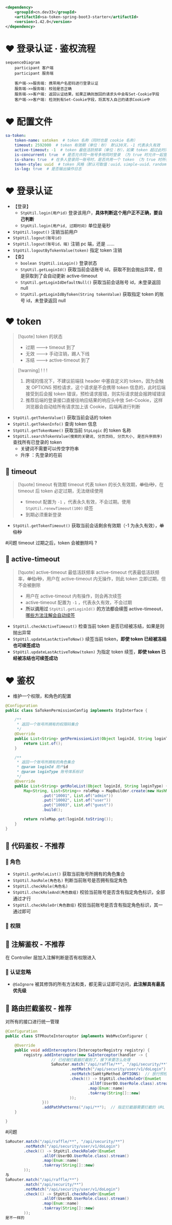 ```xml
<dependency>
    <groupId>cn.dev33</groupId>
    <artifactId>sa-token-spring-boot3-starter</artifactId>
    <version>1.42.0</version>
</dependency>
```

# ❤️ 登录认证 · 鉴权流程
```mermaid
sequenceDiagram
    participant 客户端
    participant 服务端

    客户端->>服务端: 携带用户名密码进行登录认证
    服务端->>服务端: 校验是否正确
    服务端->>客户端: 返回认证结果，如果正确则放回的请求头中会有Set-Cookie字段
    客户端->>客户端: 检测到有Set-Cookie字段，将其写入自己的请求Cookie中
```

# ❤️ 配置文件
```yml   
sa-token: 
    token-name: satoken  # token 名称（同时也是 cookie 名称）
    timeout: 2592000  # token 有效期（单位：秒） 默认30天，-1 代表永久有效
    active-timeout: -1  # token 最低活跃频率（单位：秒），如果 token 超过此时间没有访问系统就会被冻结，默认-1 代表不限制，永不冻结
    is-concurrent: true  # 是否允许同一账号多地同时登录 （为 true 时允许一起登录, 为 false 时新登录挤掉旧登录）
    is-share: true  # 在多人登录同一账号时，是否共用一个 token （为 true 时所有登录共用一个 token, 为 false 时每次登录新建一个 token）
    token-style: uuid  # token 风格（默认可取值：uuid、simple-uuid、random-32、random-64、random-128、tik）
    is-log: true  # 是否输出操作日志 
```

# ❤️ 登录认证
- 【登录】
	- `StpUtil.login(用户id)` 登录该用户，**具体判断这个用户正不正确，要自己判断**
	- `StpUtil.login(用户id, 过期时间)` 单位是毫秒
- `StpUtil.logout()` 注销当前用户
- `StpUtil.logout(账号id)` 
- `StpUtil.logout(账号id，端)` 注销 pc 端，还是 ……
- `StpUtil.logoutByTokenValue(token)` 指定 token 注销
- 【查】
	- `boolean StpUtil.isLogin()` 登录状态
	- `StpUtil.getLoginId()` 获取当前会话账号 id，获取不到会抛出异常，但是获取到了会自动更新 active-timeout
	- `StpUtil.getLoginIdDefaultNull()` 获取当前会话账号 id，未登录返回 null
	- `StpUtil.getLoginIdByToken(String tokenValue)` 获取指定 token 的账号 id，未登录返回 null

# ❤️ token

> [!quote] token 的状态
> - 过期 ---> timeout 到了
> - 无效 ---> 手动注销，踢人下线
> - 冻结 ---> active-timeout 到了

> [!warning] ! ! !
> 1. 跨域的情况下，不建议前端往 header 中塞自定义的 token，因为会触发 OPTIONS 预检请求，这个请求是不会携带 token 信息的，此时后端接受到后会报 token 错误，预检请求报错，则实际请求就会报跨域错误
> 2. 推荐后端的登录接口直接往响应结果的响应头中放 Set-Cookie，这样浏览器会自动给所有请求加上该 Cookie，后端再进行判断

- `StpUtil.getTokenValue()` 获取当前会话的 token 
- `StpUtil.getTokenInfo()` 查询 token 信息
- `StpUtil.getTokenName()` 获取当前 `StpLogic` 的 token 名称
- `StpUtil.searchTokenValue(搜索的关键词, 分页页码, 分页大小, 是否升序排序)` 查找所有已登录的 token 
	- 关键词不需要可以传空字符串
	- 升序 ：先登录的在前

## 💛 timeout

> [!quote] timeout 有效期
> timeout 代表 token 的长久有效期，~~单位/秒~~，在 timeout 后 token 必定过期，无法继续使用
> 
> - timeout 配置为 `-1` ，代表永久有效，不会过期。使用 `StpUtil.renewTimeout(100)` 续签
> - 到期必须重新登录

- `StpUtil.getTokenTimeout()` 获取当前会话剩余有效期（-1 为永久有效），~~单位秒~~

#问题 timeout 过期之后，token 会被删除吗 ?

## 💛 active-timeout

> [!quote] active-timeout 最低活跃频率
> active-timeout 代表最低活跃频率，~~单位/秒~~，用户在 active-timeout 内无操作，则此 token 立即过期，但不会被删除
> 
> - 用户在 active-timeout 内有操作，则会再次续签
> - active-timeout 配置为 `-1` ，代表永久有效，不会过期
> - **所以调用过** `StpUtil.getLoginId()` **的方法都会续签 active-timeout**，[哪些方法注解会自动续签](https://sa-token.cc/doc.html#/fun/token-timeout?id=stputil-%e7%b1%bb%e4%b8%ad%e5%93%aa%e4%ba%9b%e5%85%ac%e5%bc%80%e6%96%b9%e6%b3%95%e6%94%af%e6%8c%81%e8%87%aa%e5%8a%a8%e7%bb%ad%e7%ad%be-active-timeout)

- `StpUtil.checkActiveTimeout()` 检查当前 token 是否已经被冻结，如果是则抛出异常
- `StpUtil.updateLastActiveToNow()` 续签当前 token，**即使 token 已经被冻结也可续签成功**
- `StpUtil.updateLastActiveToNow(token)` 为指定 token 续签，**即使 token 已经被冻结也可续签成功**

# ❤️ 鉴权
- 维护一个权限，和角色的配置
```java
@Configuration
public class SaTokenPermissionConfig implements StpInterface {

    /**
     * 返回一个账号所拥有的权限码集合
     */
    @Override
    public List<String> getPermissionList(Object loginId, String loginType) {
        return List.of();
    }

    /**
     * 返回一个账号所拥有的角色集合
     * @param loginId 用户id
     * @param loginType 账号体系标识
     */
    @Override
    public List<String> getRoleList(Object loginId, String loginType) {
        Map<String, List<String>> roleMap = MapBuilder.create(new HashMap<String, List<String>>())
                .put("10001", List.of("admin"))
                .put("10002", List.of("user"))
                .put("10003", List.of("guest"))
                .build();

        return roleMap.get(loginId.toString());
    }
}
```

## 💛 代码鉴权 - 不推荐
### 💙 角色
- `StpUtil.getRoleList()` 获取当前账号所拥有的角色集合
- `StpUtil.hasRole(角色名)` 判断当前账号是否拥有指定角色
- `StpUtil.checkRole(角色名)` 
- `StpUtil.checkRoleAnd(角色数组)` 校验当前账号是否含有指定角色标识，全部通过才行
- `StpUtil.checkRoleOr(角色数组)` 校验当前账号是否含有指定角色标识，其一通过即可

### 💙 权限 

## 💛 注解鉴权 - 不推荐
在 Controller 层加入注解判断是否有权限进入

### 💙 认证忽略
- `@SaIgnore` 被其修饰的所有方法和类，都无需认证即可访问，**此注解具有最高优先级**

## 💛 路由拦截鉴权 - 推荐
对所有的接口进行统一管理

```java
@Configuration
public class STPRouteInterceptor implements WebMvcConfigurer {

    @Override
    public void addInterceptors(InterceptorRegistry registry) {
        registry.addInterceptor(new SaInterceptor(handler -> {
                    // 已经被拦截器拦截到了，接下来要怎么处理
                    SaRouter.match("/api/raffle/**", "/api/security/**")
                            .notMatch("/api/security/user/v1/doLogin")
                            .notMatch(SaHttpMethod.OPTIONS)  // 放行预检请求
                            .check(() -> StpUtil.checkRoleOr(EnumSet
                                    .allOf(UserBO.UserRole.class).stream()
                                    .map(Enum::name)
                                    .toArray(String[]::new)
                            ));
                }))
                .addPathPatterns("/api/**");  // 指定拦截器需要拦截的 URL
    }

}
```

#问题 
```java
SaRouter.match("/api/raffle/**", "/api/security/**")
		.notMatch("/api/security/user/v1/doLogin")
		.check(() -> StpUtil.checkRoleOr(EnumSet
				.allOf(UserBO.UserRole.class).stream()
				.map(Enum::name)
				.toArray(String[]::new)
		));
与
SaRouter.match("/api/raffle/**")
		.match("/api/security/**")
		.notMatch("/api/security/user/v1/doLogin")
		.check(() -> StpUtil.checkRoleOr(EnumSet
				.allOf(UserBO.UserRole.class).stream()
				.map(Enum::name)
				.toArray(String[]::new)
		));
是不一样的
```







